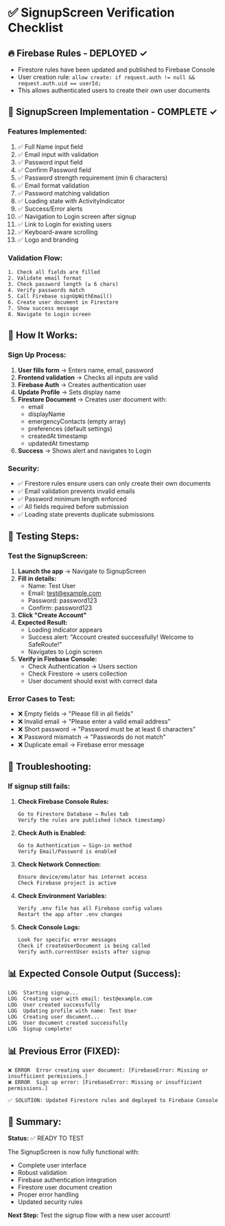 # ✅ SignupScreen Verification Checklist

## 🔥 Firebase Rules - DEPLOYED ✓
- Firestore rules have been updated and published to Firebase Console
- User creation rule: `allow create: if request.auth != null && request.auth.uid == userId;`
- This allows authenticated users to create their own user documents

## 📱 SignupScreen Implementation - COMPLETE ✓

### Features Implemented:
1. ✅ Full Name input field
2. ✅ Email input with validation
3. ✅ Password input field
4. ✅ Confirm Password field
5. ✅ Password strength requirement (min 6 characters)
6. ✅ Email format validation
7. ✅ Password matching validation
8. ✅ Loading state with ActivityIndicator
9. ✅ Success/Error alerts
10. ✅ Navigation to Login screen after signup
11. ✅ Link to Login for existing users
12. ✅ Keyboard-aware scrolling
13. ✅ Logo and branding

### Validation Flow:
```
1. Check all fields are filled
2. Validate email format
3. Check password length (≥ 6 chars)
4. Verify passwords match
5. Call Firebase signUpWithEmail()
6. Create user document in Firestore
7. Show success message
8. Navigate to Login screen
```

## 🔧 How It Works:

### Sign Up Process:
1. **User fills form** → Enters name, email, password
2. **Frontend validation** → Checks all inputs are valid
3. **Firebase Auth** → Creates authentication user
4. **Update Profile** → Sets display name
5. **Firestore Document** → Creates user document with:
   - email
   - displayName
   - emergencyContacts (empty array)
   - preferences (default settings)
   - createdAt timestamp
   - updatedAt timestamp
6. **Success** → Shows alert and navigates to Login

### Security:
- ✅ Firestore rules ensure users can only create their own documents
- ✅ Email validation prevents invalid emails
- ✅ Password minimum length enforced
- ✅ All fields required before submission
- ✅ Loading state prevents duplicate submissions

## 🧪 Testing Steps:

### Test the SignupScreen:
1. **Launch the app** → Navigate to SignupScreen
2. **Fill in details:**
   - Name: Test User
   - Email: test@example.com
   - Password: password123
   - Confirm: password123
3. **Click "Create Account"**
4. **Expected Result:** 
   - Loading indicator appears
   - Success alert: "Account created successfully! Welcome to SafeRoute!"
   - Navigates to Login screen
5. **Verify in Firebase Console:**
   - Check Authentication → Users section
   - Check Firestore → users collection
   - User document should exist with correct data

### Error Cases to Test:
- ❌ Empty fields → "Please fill in all fields"
- ❌ Invalid email → "Please enter a valid email address"
- ❌ Short password → "Password must be at least 6 characters"
- ❌ Password mismatch → "Passwords do not match"
- ❌ Duplicate email → Firebase error message

## 🐛 Troubleshooting:

### If signup still fails:

1. **Check Firebase Console Rules:**
   ```
   Go to Firestore Database → Rules tab
   Verify the rules are published (check timestamp)
   ```

2. **Check Auth is Enabled:**
   ```
   Go to Authentication → Sign-in method
   Verify Email/Password is enabled
   ```

3. **Check Network Connection:**
   ```
   Ensure device/emulator has internet access
   Check Firebase project is active
   ```

4. **Check Environment Variables:**
   ```
   Verify .env file has all Firebase config values
   Restart the app after .env changes
   ```

5. **Check Console Logs:**
   ```
   Look for specific error messages
   Check if createUserDocument is being called
   Verify auth.currentUser exists after signup
   ```

## 📊 Expected Console Output (Success):

```
LOG  Starting signup...
LOG  Creating user with email: test@example.com
LOG  User created successfully
LOG  Updating profile with name: Test User
LOG  Creating user document...
LOG  User document created successfully
LOG  Signup complete!
```

## 📊 Previous Error (FIXED):

```
❌ ERROR  Error creating user document: [FirebaseError: Missing or insufficient permissions.]
❌ ERROR  Sign up error: [FirebaseError: Missing or insufficient permissions.]

✅ SOLUTION: Updated Firestore rules and deployed to Firebase Console
```

## 🎯 Summary:

**Status:** ✅ READY TO TEST

The SignupScreen is now fully functional with:
- Complete user interface
- Robust validation
- Firebase authentication integration
- Firestore user document creation
- Proper error handling
- Updated security rules

**Next Step:** Test the signup flow with a new user account!
